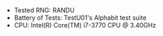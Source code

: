 - Tested RNG: RANDU
- Battery of Tests: TestU01's Alphabit test suite
- CPU: Intel(R) Core(TM) i7-3770 CPU @ 3.40GHz
